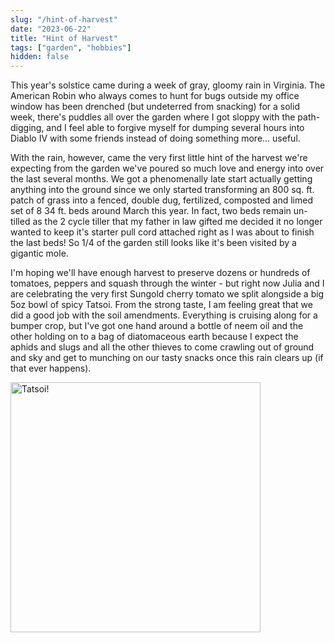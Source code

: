```yaml
---
slug: "/hint-of-harvest"
date: "2023-06-22"
title: "Hint of Harvest"
tags: ["garden", "hobbies"]
hidden: false
---
```


This year's solstice came during a week of gray, gloomy rain in Virginia. The American Robin who always comes to hunt
for bugs outside my office window has been drenched (but undeterred from snacking) for a solid week, there's puddles all over the garden where I got
sloppy with the path-digging, and I feel able to forgive myself for dumping several hours into Diablo IV with some
friends instead of doing something more... useful. 

With the rain, however, came the very first little hint of the harvest we're expecting from the garden we've poured so
much love and energy into over the last several months. We got a phenomenally late start actually getting anything into
the ground since we only started transforming an 800 sq. ft. patch of grass into a fenced, double dug, fertilized,
composted and limed set of 8 34 ft. beds around March this year. In fact, two beds remain un-tilled as the 2 cycle
tiller that my father in law gifted me decided it no longer wanted to keep it's starter pull cord attached right as I
was about to finish the last beds! So 1/4 of the garden still looks like it's been visited by a gigantic mole.

I'm hoping we'll have enough harvest to preserve dozens or hundreds of tomatoes, peppers and squash through the winter -
but right now Julia and I are celebrating the very first Sungold cherry tomato we split alongside a big 5oz bowl of
spicy Tatsoi. From the strong taste, I am feeling great that we did a good job with the soil amendments. Everything is
cruising along for a bumper crop, but I've got one hand around a bottle of neem oil and the other holding on to a bag of
diatomaceous earth because I expect the aphids and slugs and all the other thieves to come crawling out of ground and
sky and get to munching on our tasty snacks once this rain clears up (if that ever happens).

<div class="blog-image">
<img src="https://pauloblackcom-assets-public.s3.amazonaws.com/blog-images/20230622-summer-harvest-tatsoi.jpeg"
     alt="Tatsoi!"
     style="margin-right: 10px; width: 400px; height: 400px;" />
</div>